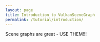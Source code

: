 ```yaml
---
layout: page
title: Introduction to VulkanSceneGraph
permalink: /tutorial/introduction/
---
```


Scene graphs are great - USE THEM!!!
